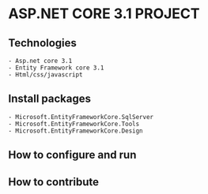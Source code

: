 # ASP.NET CORE 3.1 PROJECT
## Technologies
	- Asp.net core 3.1
	- Entity Framework core 3.1
	- Html/css/javascript
## Install packages
	- Microsoft.EntityFrameworkCore.SqlServer
	- Microsoft.EntityFrameworkCore.Tools
	- Microsoft.EntityFrameworkCore.Design
## How to configure and run
## How to contribute

